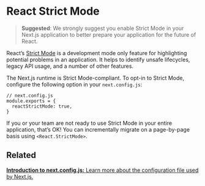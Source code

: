 React Strict Mode
=================

> **Suggested**: We strongly suggest you enable Strict Mode in your Next.js application to better prepare your application for the future of React.

React’s [Strict Mode](https://reactjs.org/docs/strict-mode.html) is a development mode only feature for highlighting potential problems in an application. It helps to identify unsafe lifecycles, legacy API usage, and a number of other features.

The Next.js runtime is Strict Mode-compliant. To opt-in to Strict Mode, configure the following option in your `next.config.js`:

    // next.config.js
    module.exports = {
      reactStrictMode: true,
    }

If you or your team are not ready to use Strict Mode in your entire application, that’s OK! You can incrementally migrate on a page-by-page basis using `<React.StrictMode>`.

Related
-------

[**Introduction to next.config.js:** <span class="small">Learn more about the configuration file used by Next.js.</span>](/docs/api-reference/next.config.js/introduction.md)
